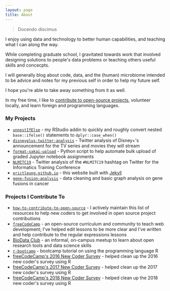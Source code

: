 ```yaml
---
layout: page
title: About
---
```


> Docendo discimus

I enjoy using data and technology
to better human capabilities,
and teaching what I can along the way.

While completing graduate school,
I gravitated towards work
that involved designing solutions to people's data problems
or teaching others useful skills and concecpts.

I will generally blog
about code, data, and the (human) microbiome
intended to be advice and notes for my previous self
in order to help my future self.

I hope you're able to take away something from it as well.

In my free time, I like to
[contribute to open-source projects](http://resume.github.io/?erictleung),
volunteer locally,
and learn foreign and programming languages.

### My Projects

- [`unnestIfElse`](//github.com/erictleung/unnestIfElse) - my RStudio addin to quickly and roughly convert nested `base::ifelse()` statements to `dplyr::case_when()`
- [`disneyplus-twitter-analysis`](//github.com/erictleung/disneyplus-twitter-analysis) - Twitter analysis of Disney+'s announcement for the TV series and movies they will stream
- [`format-sakai-upload`](//github.com/erictleung/format-sakai-upload) - Python script to help automate bulk upload of graded Jupyter notebook assignments
- [`NLMITC19`](//github.com/erictleung/NLMITC19) - Twitter analysis of the `#NLMITC19` hashtag on Twitter for the Informatics Training Conference
- [`erictleung.github.io`](//github.com/erictleung/erictleung.github.io) - this website built with [Jekyll](//jekyllrb.com)
- [`gene-fusion-analysis`](github.com/erictleung/gene-fusion-analysis) - data cleaning and basic graph analysis on gene fusions in cancer

### Projects I Contribute To

- [`how-to-contribute-to-open-source`](//github.com/freeCodeCamp/how-to-contribute-to-open-source) - I actively maintain this list of resources to help new coders to get involved in open source project contributions
- [`freeCodeCamp`](//github.com/freeCodeCamp/freeCodeCamp) - an open-source curriculum and community to teach web development; I've helped edit lessons to be more clear and I've written and help contribute to the regular expressions lessons
- [BioData Club](//biodata-club.github.io) - an informal, on-campus meetup to learn about open research tools and data science skills
- [`r-bootcamp`](//github.com/laderast/r-bootcamp) - bootcamp tutorial on using the programming language R
- [freeCodeCamp's 2016 New Coder Survey](//github.com/freeCodeCamp/2016-new-coder-survey) - helped clean up the 2016 new coder's survey using R
- [freeCodeCamp's 2017 New Coder Survey](//github.com/freeCodeCamp/2017-new-coder-survey) - helped clean up the 2017 new coder's survey using R
- [freeCodeCamp's 2018 New Coder Survey](//github.com/freeCodeCamp/2018-new-coder-survey) - helped clean up the 2018 new coder's survey using R
